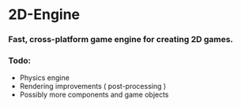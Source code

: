 # 2D-Engine
### Fast, cross-platform game engine for creating 2D games.

### Todo:
- Physics engine
- Rendering improvements ( post-processing )
- Possibly more components and game objects